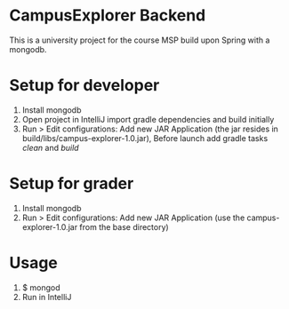 # CampusExplorer Backend

This is a university project for the course MSP build upon Spring with a mongodb.

# Setup for developer

1. Install mongodb
1. Open project in IntelliJ import gradle dependencies and build initially
1. Run > Edit configurations:  Add new JAR Application (the jar resides in build/libs/campus-explorer-1.0.jar), Before launch add gradle tasks *clean* and *build*

# Setup for grader

1. Install mongodb
1. Run > Edit configurations: Add new JAR Application (use the campus-explorer-1.0.jar from the base directory)

# Usage

1. $ mongod
1. Run in IntelliJ

